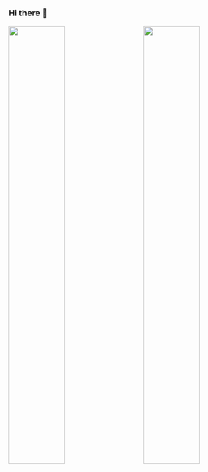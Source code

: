 ### Hi there 👋
<img width="47%" align="left" src="https://github-readme-stats.vercel.app/api/?username=LittleTurtle2333&show_icons=true&count_private=true" />
<img width="47%" align="right" src="https://github-readme-stats.vercel.app/api/top-langs/?username=LittleTurtle2333&layout=compact" />

